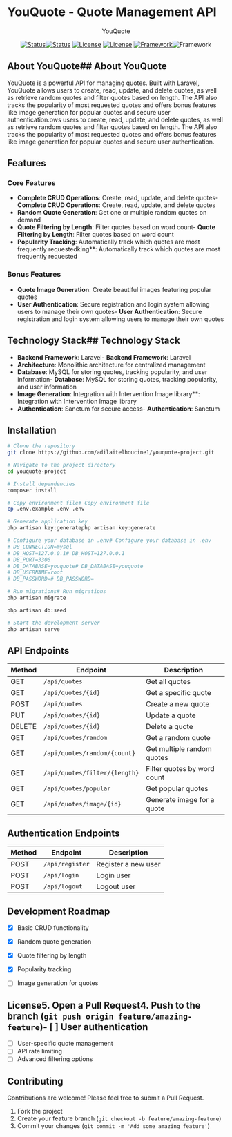 # YouQuote - Quote Management API

<p align="center">
  YouQuote
</p>

<p align="center">
  <a href="#features"><img src="https://img.shields.io/badge/status-active-success.svg" alt="Status"><img src="https://img.shields.io/badge/status-active-success.svg" alt="Status"></a>
  <a href="#license"><img src="https://img.shields.io/badge/license-MIT-blue.svg" alt="License"></a>  <a href="#license"><img src="https://img.shields.io/badge/license-MIT-blue.svg" alt="License"></a>
  <a href="#built-with"><img src="https://img.shields.io/badge/framework-Laravel-red.svg" alt="Framework"></a><img src="https://img.shields.io/badge/framework-Laravel-red.svg" alt="Framework"></a>
</p></p>

## About YouQuote## About YouQuote

YouQuote is a powerful API for managing quotes. Built with Laravel, YouQuote allows users to create, read, update, and delete quotes, as well as retrieve random quotes and filter quotes based on length. The API also tracks the popularity of most requested quotes and offers bonus features like image generation for popular quotes and secure user authentication.ows users to create, read, update, and delete quotes, as well as retrieve random quotes and filter quotes based on length. The API also tracks the popularity of most requested quotes and offers bonus features like image generation for popular quotes and secure user authentication.

## Features

### Core Features

- **Complete CRUD Operations**: Create, read, update, and delete quotes- **Complete CRUD Operations**: Create, read, update, and delete quotes
- **Random Quote Generation**: Get one or multiple random quotes on demand
- **Quote Filtering by Length**: Filter quotes based on word count- **Quote Filtering by Length**: Filter quotes based on word count
- **Popularity Tracking**: Automatically track which quotes are most frequently requestedking**: Automatically track which quotes are most frequently requested

### Bonus Features

- **Quote Image Generation**: Create beautiful images featuring popular quotes
- **User Authentication**: Secure registration and login system allowing users to manage their own quotes- **User Authentication**: Secure registration and login system allowing users to manage their own quotes

## Technology Stack## Technology Stack

- **Backend Framework**: Laravel- **Backend Framework**: Laravel
- **Architecture**: Monolithic architecture for centralized management
- **Database**: MySQL for storing quotes, tracking popularity, and user information- **Database**: MySQL for storing quotes, tracking popularity, and user information
- **Image Generation**: Integration with Intervention Image library**: Integration with Intervention Image library
- **Authentication**: Sanctum   for secure access- **Authentication**: Sanctum 

## Installation

```bash
# Clone the repository
git clone https://github.com/adilaitelhoucine1/youquote-project.git

# Navigate to the project directory
cd youquote-project

# Install dependencies
composer install

# Copy environment file# Copy environment file
cp .env.example .env .env

# Generate application key
php artisan key:generatephp artisan key:generate

# Configure your database in .env# Configure your database in .env
# DB_CONNECTION=mysql
# DB_HOST=127.0.0.1# DB_HOST=127.0.0.1
# DB_PORT=3306
# DB_DATABASE=youquote# DB_DATABASE=youquote
# DB_USERNAME=root
# DB_PASSWORD=# DB_PASSWORD=

# Run migrations# Run migrations
php artisan migrate

php artisan db:seed

# Start the development server
php artisan serve
```

## API Endpoints

| Method | Endpoint | Description |
|--------|----------|-------------|
| GET    | `/api/quotes` | Get all quotes |
| GET    | `/api/quotes/{id}` | Get a specific quote |
| POST   | `/api/quotes` | Create a new quote |
| PUT    | `/api/quotes/{id}` | Update a quote |
| DELETE | `/api/quotes/{id}` | Delete a quote |
| GET    | `/api/quotes/random` | Get a random quote |
| GET    | `/api/quotes/random/{count}` | Get multiple random quotes |
| GET    | `/api/quotes/filter/{length}` | Filter quotes by word count |
| GET    | `/api/quotes/popular` | Get popular quotes |
| GET    | `/api/quotes/image/{id}` | Generate image for a quote |

## Authentication Endpoints

| Method | Endpoint | Description |
|--------|----------|-------------|
| POST   | `/api/register` | Register a new user |
| POST   | `/api/login` | Login user |
| POST   | `/api/logout` | Logout user |

## Development Roadmap

- [x] Basic CRUD functionality
- [x] Random quote generation
- [x] Quote filtering by length
- [x] Popularity tracking
- [ ] Image generation for quotes



## License5. Open a Pull Request4. Push to the branch (`git push origin feature/amazing-feature`)- [ ] User authentication
- [ ] User-specific quote management
- [ ] API rate limiting
- [ ] Advanced filtering options

## Contributing

Contributions are welcome! Please feel free to submit a Pull Request.

1. Fork the project
2. Create your feature branch (`git checkout -b feature/amazing-feature`)
3. Commit your changes (`git commit -m 'Add some amazing feature'`)
